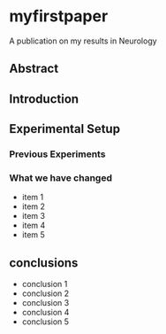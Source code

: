 # myfirstpaper
A publication on my results in Neurology

## Abstract

## Introduction

## Experimental Setup
### Previous Experiments
### What we have changed
  - item 1
  - item 2
  - item 3
  - item 4
  - item 5

## conclusions
- conclusion 1
- conclusion 2
- conclusion 3
- conclusion 4
- conclusion 5


